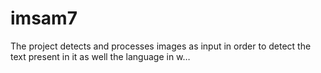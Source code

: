 # imsam7
The project detects and processes images as input in order to detect the text present in it as well the language in w…
